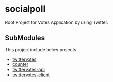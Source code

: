 # socialpoll
Root Project for Votes Application by using Twitter.

## SubModules
This project include below projects.
- [twittervotes](https://github.com/ryoukata/twittervotes)
- [counter](https://github.com/ryoukata/counter)
- [twittervotes-api](https://github.com/ryoukata/twittervotes-api)
- [twittervotes-client](https://github.com/ryoukata/twittervotes-client)